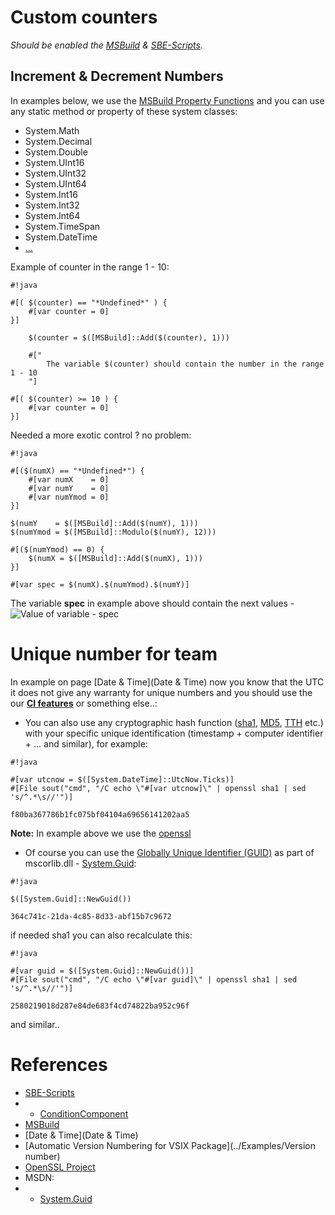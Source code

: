 # Custom counters

*Should be enabled the [MSBuild](../Scripts_&_Commands/MSBuild) & [SBE-Scripts](../Scripts_&_Commands/SBE-Scripts).*

## Increment & Decrement Numbers

In examples below, we use the [MSBuild Property Functions](https://msdn.microsoft.com/en-us/library/vstudio/dd633440%28v=vs.120%29.aspx#BKMK_PropertyFunctions) and you can use any static method or property of these system classes:

* System.Math
* System.Decimal
* System.Double
* System.UInt16
* System.UInt32
* System.UInt64
* System.Int16
* System.Int32
* System.Int64
* System.TimeSpan
* System.DateTime
* [...](https://msdn.microsoft.com/en-us/library/vstudio/dd633440%28v=vs.120%29.aspx#BKMK_Static)

Example of counter in the range 1 - 10:

```
#!java

#[( $(counter) == "*Undefined*" ) {
    #[var counter = 0]
}]

    $(counter = $([MSBuild]::Add($(counter), 1)))

    #["
        The variable $(counter) should contain the number in the range 1 - 10
    "]

#[( $(counter) >= 10 ) {
    #[var counter = 0]
}]
```

Needed a more exotic control ? no problem:
```
#!java

#[($(numX) == "*Undefined*") {
    #[var numX    = 0]
    #[var numY    = 0]
    #[var numYmod = 0]
}]

$(numY    = $([MSBuild]::Add($(numY), 1)))
$(numYmod = $([MSBuild]::Modulo($(numY), 12)))

#[($(numYmod) == 0) {
    $(numX = $([MSBuild]::Add($(numX), 1)))
}]

#[var spec = $(numX).$(numYmod).$(numY)]
```

The variable **spec** in example above should contain the next values - ![Value of variable - spec](https://bytebucket.org/3F/vssolutionbuildevent/wiki/Resources/examples/ver_spec.gif)

# Unique number for team

In example on page [Date & Time](Date & Time) now you know that the UTC it does not give any warranty for unique numbers and you should use the our **[CI features](../CI)** or something else..:

* You can also use any cryptographic hash function ([sha1](https://en.wikipedia.org/wiki/SHA-1), [MD5](https://en.wikipedia.org/wiki/MD5), [TTH](https://en.wikipedia.org/wiki/Merkle_tree#Tiger_tree_hash) etc.) with your specific unique identification (timestamp + computer identifier + ... and similar), for example:
```
#!java

#[var utcnow = $([System.DateTime]::UtcNow.Ticks)]
#[File sout("cmd", "/C echo \"#[var utcnow]\" | openssl sha1 | sed 's/^.*\s//'")]
```
`f80ba367786b1fc075bf04104a69656141202aa5`

**Note:** In example above we use the [openssl](https://www.openssl.org/docs/apps/openssl.html)

* Of course you can use the [Globally Unique Identifier (GUID)](https://en.wikipedia.org/wiki/Globally_unique_identifier) as part of mscorlib.dll - [System.Guid](https://msdn.microsoft.com/en-us/library/system.guid%28v=vs.100%29.aspx):

```
#!java

$([System.Guid]::NewGuid())
```
`364c741c-21da-4c85-8d33-abf15b7c9672`

if needed sha1 you can also recalculate this:
```
#!java

#[var guid = $([System.Guid]::NewGuid())]
#[File sout("cmd", "/C echo \"#[var guid]\" | openssl sha1 | sed 's/^.*\s//'")]
```
`2580219018d287e84de683f4cd74822ba952c96f`

and similar..

# References #

* [SBE-Scripts](../Scripts_&_Commands/SBE-Scripts)
* * [ConditionComponent](../Scripts_&_Commands/SBE-Scripts/Components/ConditionComponent)
* [MSBuild](../Scripts_&_Commands/MSBuild)
* [Date & Time](Date & Time)
* [Automatic Version Numbering for VSIX Package](../Examples/Version number)
* [OpenSSL Project](https://openssl.org)
* MSDN:
* * [System.Guid](https://msdn.microsoft.com/en-us/library/system.guid%28v=vs.100%29.aspx)


